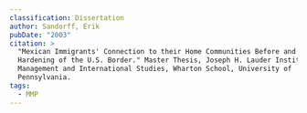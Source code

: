 ```yaml
---
classification: Dissertation
author: Sandorff, Erik
pubDate: "2003"
citation: >
  "Mexican Immigrants' Connection to their Home Communities Before and After the
  Hardening of the U.S. Border." Master Thesis, Joseph H. Lauder Institute of
  Management and International Studies, Wharton School, University of
  Pennsylvania.
tags:
  - MMP
---
```

